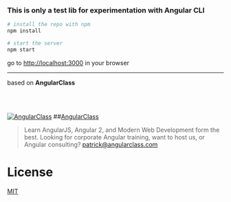 ### This is only a test lib for experimentation with Angular CLI

```bash
# install the repo with npm
npm install

# start the server
npm start 
```
go to [http://localhost:3000](http://localhost:3000) in your browser
  
___

based on **AngularClass** 

<br><br>

[![AngularClass](https://cloud.githubusercontent.com/assets/1016365/9863770/cb0620fc-5af7-11e5-89df-d4b0b2cdfc43.png  "Angular Class")](https://angularclass.com)
##[AngularClass](https://angularclass.com)
> Learn AngularJS, Angular 2, and Modern Web Development form the best.
> Looking for corporate Angular training, want to host us, or Angular consulting? patrick@angularclass.com

# License
 [MIT](/LICENSE)
